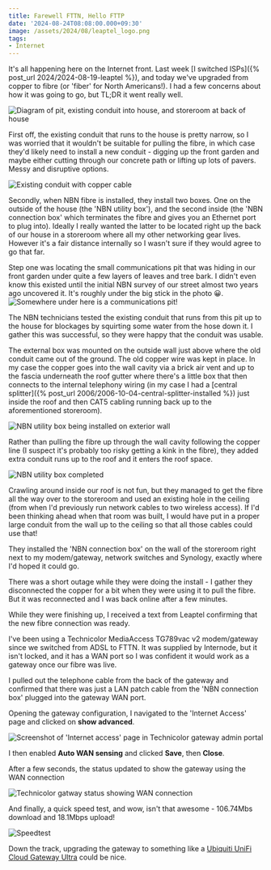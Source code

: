 ```yaml
---
title: Farewell FTTN, Hello FTTP
date: '2024-08-24T08:08:00.000+09:30'
image: /assets/2024/08/leaptel_logo.png
tags:
- Internet
---
```


It's all happening here on the Internet front. Last week [I switched ISPs]({% post_url 2024/2024-08-19-leaptel %}), and today we've upgraded from copper to fibre (or 'fiber' for North Americans!). I had a few concerns about how it was going to go, but TL;DR it went really well.

![Diagram of pit, existing conduit into house, and storeroom at back of house](/assets/2024/08/house-diagram.jpg)

First off, the existing conduit that runs to the house is pretty narrow, so I was worried that it wouldn't be suitable for pulling the fibre, in which case they'd likely need to install a new conduit - digging up the front garden and maybe either cutting through our concrete path or lifting up lots of pavers. Messy and disruptive options.

![Existing conduit with copper cable](/assets/2024/08/conduit-before.jpg)

Secondly, when NBN fibre is installed, they install two boxes. One on the outside of the house (the 'NBN utility box'), and the second inside (the 'NBN connection box' which terminates the fibre and gives you an Ethernet port to plug into). Ideally I really wanted the latter to be located right up the back of our house in a storeroom where all my other networking gear lives. However it's a fair distance internally so I wasn't sure if they would agree to go that far.

Step one was locating the small communications pit that was hiding in our front garden under quite a few layers of leaves and tree bark. I didn't even know this existed until the initial NBN survey of our street almost two years ago uncovered it. It's roughly under the big stick in the photo 😀.
![Somewhere under here is a communications pit!](/assets/2024/08/hidden-pit.jpg)

The NBN technicians tested the existing conduit that runs from this pit up to the house for blockages by squirting some water from the hose down it. I gather this was successful, so they were happy that the conduit was usable.

The external box was mounted on the outside wall just above where the old conduit came out of the ground. The old copper wire was kept in place. In my case the copper goes into the wall cavity via a brick air vent and up to the fascia underneath the roof gutter where there's a little box that then connects to the internal telephony wiring (in my case I had a [central splitter]({% post_url 2006/2006-10-04-central-splitter-installed %}) just inside the roof and then CAT5 cabling running back up to the aforementioned storeroom).

![NBN utility box being installed on exterior wall](/assets/2024/08/nbn-utility-box-installation.jpg)

Rather than pulling the fibre up through the wall cavity following the copper line (I suspect it's probably too risky getting a kink in the fibre), they added extra conduit runs up to the roof and it enters the roof space.

![NBN utility box completed](/assets/2024/08/nbn-utility-box-complete.jpg)

Crawling around inside our roof is not fun, but they managed to get the fibre all the way over to the storeroom and used an existing hole in the ceiling (from when I'd previously run network cables to two wireless access). If I'd been thinking ahead when that room was built, I would have put in a proper large conduit from the wall up to the ceiling so that all those cables could use that!

They installed the 'NBN connection box' on the wall of the storeroom right next to my modem/gateway, network switches and Synology, exactly where I'd hoped it could go.

There was a short outage while they were doing the install - I gather they disconnected the copper for a bit when they were using it to pull the fibre. But it was reconnected and I was back online after a few minutes.

While they were finishing up, I received a text from Leaptel confirming that the new fibre connection was ready.

I've been using a Technicolor MediaAccess TG789vac v2 modem/gateway since we switched from ADSL to FTTN. It was supplied by Internode, but it isn't locked, and it has a WAN port so I was confident it would work as a gateway once our fibre was live.

I pulled out the telephone cable from the back of the gateway and confirmed that there was just a LAN patch cable from the 'NBN connection box' plugged into the gateway WAN port.

Opening the gateway configuration, I navigated to the 'Internet Access' page and clicked on **show advanced**.

![Screenshot of 'Internet access' page in Technicolor gateway admin portal](/assets/2024/08/technicolor-config.png)

I then enabled **Auto WAN sensing** and clicked **Save**, then **Close**.

After a few seconds, the status updated to show the gateway using the WAN connection

![Technicolor gatway status showing WAN connection](/assets/2024/08/technicolor-status.png)

And finally, a quick speed test, and wow, isn't that awesome - 106.74Mbs download and 18.1Mbps upload!

![Speedtest](/assets/2024/08/speedtest.png)

Down the track, upgrading the gateway to something like a [Ubiquiti UniFi Cloud Gateway Ultra](https://store.ui.com/us/en/category/cloud-gateways-compact/products/ucg-ultra) could be nice.
